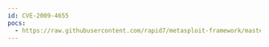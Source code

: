 ```yaml
---
id: CVE-2009-4655
pocs:
  - https://raw.githubusercontent.com/rapid7/metasploit-framework/master/modules/auxiliary/admin/edirectory/edirectory_dhost_cookie.rb
---
```


